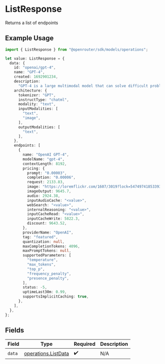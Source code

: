 # ListResponse

Returns a list of endpoints

## Example Usage

```typescript
import { ListResponse } from "@openrouter/sdk/models/operations";

let value: ListResponse = {
  data: {
    id: "openai/gpt-4",
    name: "GPT-4",
    created: 1692901234,
    description:
      "GPT-4 is a large multimodal model that can solve difficult problems with greater accuracy.",
    architecture: {
      tokenizer: "GPT",
      instructType: "chatml",
      modality: "text",
      inputModalities: [
        "text",
        "image",
      ],
      outputModalities: [
        "text",
      ],
    },
    endpoints: [
      {
        name: "OpenAI GPT-4",
        modelName: "gpt-4",
        contextLength: 8192,
        pricing: {
          prompt: "0.00003",
          completion: "0.00006",
          request: 2133.83,
          image: "https://loremflickr.com/1607/3019?lock=5474974185339338",
          imageOutput: 9645.7,
          audio: 2924.38,
          inputAudioCache: "<value>",
          webSearch: "<value>",
          internalReasoning: "<value>",
          inputCacheRead: "<value>",
          inputCacheWrite: 5822.3,
          discount: 9643.52,
        },
        providerName: "OpenAI",
        tag: "featured",
        quantization: null,
        maxCompletionTokens: 4096,
        maxPromptTokens: null,
        supportedParameters: [
          "temperature",
          "max_tokens",
          "top_p",
          "frequency_penalty",
          "presence_penalty",
        ],
        status: -5,
        uptimeLast30m: 0.99,
        supportsImplicitCaching: true,
      },
    ],
  },
};
```

## Fields

| Field                                                      | Type                                                       | Required                                                   | Description                                                |
| ---------------------------------------------------------- | ---------------------------------------------------------- | ---------------------------------------------------------- | ---------------------------------------------------------- |
| `data`                                                     | [operations.ListData](../../models/operations/listdata.md) | :heavy_check_mark:                                         | N/A                                                        |